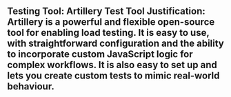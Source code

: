 Testing Tool: Artillery
Test Tool Justification: Artillery is a powerful and flexible open-source tool for enabling load testing. It is easy to use, with straightforward configuration and the ability to incorporate custom JavaScript logic for complex workflows. It is also easy to set up and lets you create custom tests to mimic real-world behaviour.
---------------------------------------------------------------------------------------------------------------------------------------


